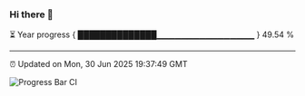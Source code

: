 ### Hi there 👋

⏳ Year progress { ██████████████▁▁▁▁▁▁▁▁▁▁▁▁▁▁▁▁ } 49.54 %

---

⏰ Updated on Mon, 30 Jun 2025 19:37:49 GMT

![Progress Bar CI](https://github.com/IshwaranRudhara/GIT-ACTION/workflows/Progress%20Bar%20CI/badge.svg)
